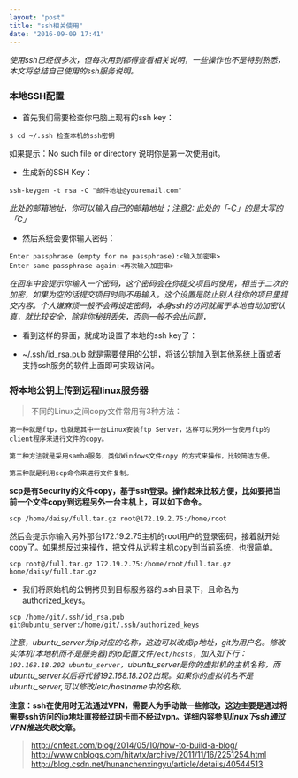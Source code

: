 ```yaml
---
layout: "post"
title: "ssh相关使用"
date: "2016-09-09 17:41"
---
```


*使用ssh已经很多次，但每次用到都得查看相关说明，一些操作也不是特别熟悉，本文将总结自己使用的ssh服务说明。*

### 本地SSH配置

- 首先我们需要检查你电脑上现有的ssh key：

```ssh
$ cd ~/.ssh 检查本机的ssh密钥
```

如果提示：No such file or directory 说明你是第一次使用git。

- 生成新的SSH Key：

```ssh
ssh-keygen -t rsa -C "邮件地址@youremail.com"
```
*此处的邮箱地址，你可以输入自己的邮箱地址；注意2: 此处的「-C」的是大写的「C」*

- 然后系统会要你输入密码：

```ssh
Enter passphrase (empty for no passphrase):<输入加密串>
Enter same passphrase again:<再次输入加密串>
```
*在回车中会提示你输入一个密码，这个密码会在你提交项目时使用，相当于二次的加密，如果为空的话提交项目时则不用输入。这个设置是防止别人往你的项目里提交内容。个人嫌麻烦一般不会再设定密码，本身ssh的访问就属于本地自动加密认真，就比较安全，除非你秘钥丢失，否则一般不会出问题，*

- 看到这样的界面，就成功设置了本地的ssh key了：

- ~/.ssh/id_rsa.pub 就是需要使用的公钥，将该公钥加入到其他系统上面或者支持ssh服务的软件上面即可实现访问。


<!-- more -->


### 将本地公钥上传到远程linux服务器


> 不同的Linux之间copy文件常用有3种方法：

```ssh
第一种就是ftp，也就是其中一台Linux安装ftp Server，这样可以另外一台使用ftp的client程序来进行文件的copy。

第二种方法就是采用samba服务，类似Windows文件copy 的方式来操作，比较简洁方便。

第三种就是利用scp命令来进行文件复制。
```

**scp是有Security的文件copy，基于ssh登录。操作起来比较方便，比如要把当前一个文件copy到远程另外一台主机上，可以如下命令。**

```ssh
scp /home/daisy/full.tar.gz root@172.19.2.75:/home/root
```

然后会提示你输入另外那台172.19.2.75主机的root用户的登录密码，接着就开始copy了。如果想反过来操作，把文件从远程主机copy到当前系统，也很简单。

```ssh
scp root@/full.tar.gz 172.19.2.75:/home/root/full.tar.gz home/daisy/full.tar.gz
```

- 我们将原始机的公钥拷贝到目标服务器的.ssh目录下，且命名为authorized_keys。

```ssh
scp /home/git/.ssh/id_rsa.pub git@ubuntu_server:/home/git/.ssh/authorized_keys
```

*注意，ubuntu_server为ip对应的名称，这边可以改成ip地址，git为用户名。修改实体机(本地机而不是服务器)的ip配置文件`/ect/hosts`，加入如下行：`192.168.18.202 ubuntu_server`，ubuntu_server是你的虚拟机的主机名称，而ubuntu_server以后将代替192.168.18.202出现。如果你的虚拟机名不是ubuntu_server,可以修改/etc/hostname中的名称。*

**注意：ssh在使用时无法通过VPN，需要人为手动做一些修改，这边主要是通过将需要ssh访问的ip地址直接经过网卡而不经过vpn。详细内容参见*linux下ssh通过VPN推送失败*文章。**

> http://cnfeat.com/blog/2014/05/10/how-to-build-a-blog/
> http://www.cnblogs.com/hitwtx/archive/2011/11/16/2251254.html
> http://blog.csdn.net/hunanchenxingyu/article/details/40544513
